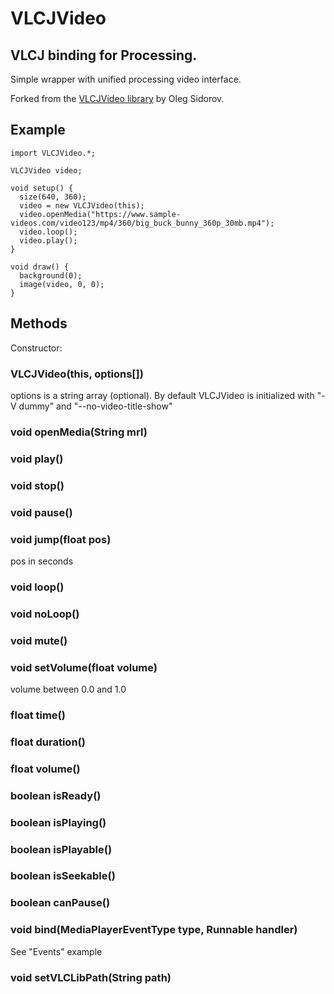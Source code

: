 # VLCJVideo
## VLCJ binding for Processing.

Simple wrapper with unified processing video interface.

Forked from the [VLCJVideo library](https://github.com/icanhazbroccoli/VLCJVideo) by Oleg Sidorov.

## Example

```
import VLCJVideo.*;

VLCJVideo video;

void setup() {
  size(640, 360);
  video = new VLCJVideo(this);
  video.openMedia("https://www.sample-videos.com/video123/mp4/360/big_buck_bunny_360p_30mb.mp4");
  video.loop();
  video.play();
}

void draw() {
  background(0);
  image(video, 0, 0);
}
```
## Methods

Constructor:

### VLCJVideo(this, options[])
options is a string array (optional). By default VLCJVideo is initialized with "-V dummy" and "--no-video-title-show"

### void openMedia(String mrl)

### void play()

### void stop()

### void pause()

### void jump(float pos)
pos in seconds

### void loop()

### void noLoop()

### void mute()

### void setVolume(float volume)
volume between 0.0 and 1.0

### float time()

### float duration()

### float volume()

### boolean isReady()

### boolean isPlaying()

### boolean isPlayable()

### boolean isSeekable()

### boolean canPause()

### void bind(MediaPlayerEventType type, Runnable handler)
See "Events" example

### void setVLCLibPath(String path)

